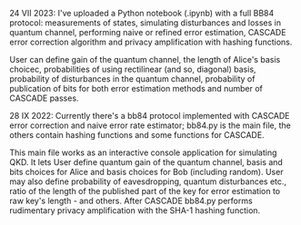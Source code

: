 24 VII 2023:
I've uploaded a Python notebook (.ipynb) with a full BB84 protocol: measurements of states, simulating disturbances and losses in quantum channel, performing naive or refined error estimation, CASCADE error correction algorithm and privacy amplification with hashing functions.

User can define gain of the quantum channel, the length of Alice's basis choicec, probabilities of using rectilinear (and so, diagonal) basis, probability of disturbances in the quantum channel, probability of publication of bits for both error estimation methods and number of CASCADE passes.

28 IX 2022:
Currently there's a bb84 protocol implemented with CASCADE error correction and naive error rate estimator; bb84.py is the main file, the others contain hashing functions and some functions for CASCADE.

This main file works as an interactive console application for simulating QKD. It lets User define quantum gain of the quantum channel, basis and bits choices for Alice and basis choices for Bob (including random). User may also define probability of eavesdropping, quantum disturbances etc., ratio of the length of the published part of the key for error estimation to raw key's length - and others. After CASCADE bb84.py performs rudimentary privacy amplification with the SHA-1 hashing function.
